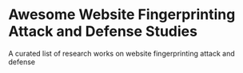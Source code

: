 # Awesome Website Fingerprinting Attack and Defense Studies
A curated list of research works on website fingerprinting attack and defense
